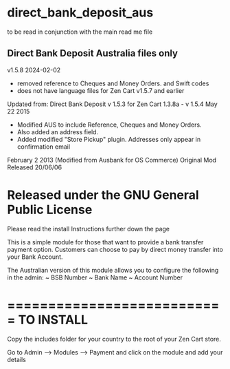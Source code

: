 # direct_bank_deposit_aus
to be read in conjunction with the main read me file

Direct Bank Deposit Australia files only
-----------------------------------------
v1.5.8 2024-02-02
 - removed reference to Cheques and Money Orders. and Swift codes
 - does not have language files for Zen Cart v1.5.7 and earlier
 
 Updated from: 
 Direct Bank Deposit v 1.5.3 for Zen Cart 1.3.8a - v 1.5.4
  May 22 2015
 - Modified AUS to include Reference, Cheques and Money Orders. 
 - Also added an address field. 
 - Added modified "Store Pickup" plugin. Addresses only appear in confirmation email
 
 February 2 2013
 (Modified from Ausbank for OS Commerce)
 Original Mod Released 20/06/06
 
Released under the GNU General Public License
================================================================
Please read the install Instructions further down the page

This is a simple module for those that want to provide a bank transfer payment option. Customers can choose to pay by direct money transfer into your Bank Account.

The Australian version of this module allows you to configure the following in the admin:
~ BSB Number
~ Bank Name
~ Account Number


===========================
TO INSTALL
===========================
Copy the includes folder for your country to the root of your Zen Cart store.

Go to Admin --> Modules --> Payment and click on the module and add your details